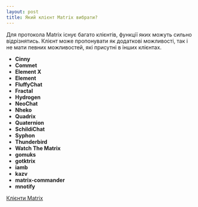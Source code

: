 ```yaml
---
layout: post
title: Який клієнт Matrix вибрати?
---
```

Для протокола Matrix існує багато клієнтів, функції яких можуть сильно відрізнятись. Клієнт може пропонувати як додаткові можливості, так і не мати певних можливостей, які присутні в інших клієнтах.

- **Cinny**
- **Commet**
- **Element X**
- **Element**
- **FluffyChat**
- **Fractal**
- **Hydrogen**
- **NeoChat**
- **Nheko**
- **Quadrix**
- **Quaternion**
- **SchildiChat**
- **Syphon**
- **Thunderbird**
- **Watch The Matrix**
- **gomuks**
- **gotktrix**
- **iamb**
- **kazv**
- **matrix-commander**
- **mnotify**

[Клієнти Matrix](https://matrix.org/ecosystem/clients/)

